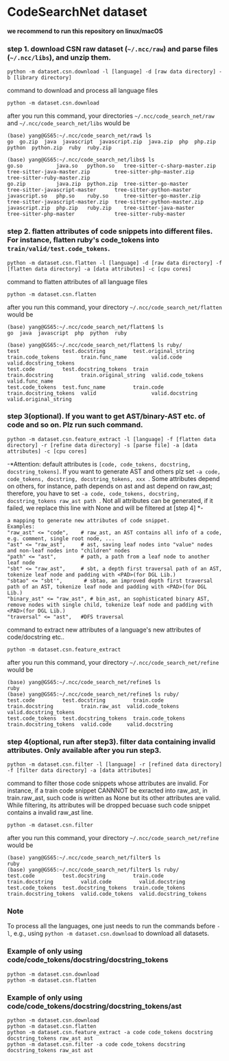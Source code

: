 # CodeSearchNet dataset

**we recommend to run this repository on linux/macOS**

### step 1. download CSN raw dataset (```~/.ncc/raw```) and parse files (```~/.ncc/libs```), and unzip them. <br>
```
python -m dataset.csn.download -l [language] -d [raw data directory] -b [library directory]
```

command to download and process all language files
```
python -m dataset.csn.download
```
after you run this command, your directories ```~/.ncc/code_search_net/raw``` and ```~/.ncc/code_search_net/libs``` would be
```
(base) yang@GS65:~/.ncc/code_search_net/raw$ ls
go  go.zip  java  javascript  javascript.zip  java.zip  php  php.zip  python  python.zip  ruby  ruby.zip

(base) yang@GS65:~/.ncc/code_search_net/libs$ ls
go.so           java.so   python.so   tree-sitter-c-sharp-master.zip  tree-sitter-java-master.zip        tree-sitter-php-master.zip     tree-sitter-ruby-master.zip
go.zip          java.zip  python.zip  tree-sitter-go-master           tree-sitter-javascript-master      tree-sitter-python-master
javascript.so   php.so    ruby.so     tree-sitter-go-master.zip       tree-sitter-javascript-master.zip  tree-sitter-python-master.zip
javascript.zip  php.zip   ruby.zip    tree-sitter-java-master         tree-sitter-php-master             tree-sitter-ruby-master
```


### step 2. flatten attributes of code snippets into different files. For instance, flatten ruby's code_tokens into ```train/valid/test.code_tokens```.
```
python -m dataset.csn.flatten -l [language] -d [raw data directory] -f [flatten data directory] -a [data attributes] -c [cpu cores]
```
command to flatten attributes of all language files
```
python -m dataset.csn.flatten
```
after you run this command, your directory ```~/.ncc/code_search_net/flatten``` would be

```
(base) yang@GS65:~/.ncc/code_search_net/flatten$ ls
go  java  javascript  php  python  ruby

(base) yang@GS65:~/.ncc/code_search_net/flatten$ ls ruby/
test              test.docstring         test.original_string  train.code_tokens       train.func_name        valid.code         valid.docstring_tokens
test.code         test.docstring_tokens  train                 train.docstring         train.original_string  valid.code_tokens  valid.func_name
test.code_tokens  test.func_name         train.code            train.docstring_tokens  valid                  valid.docstring    valid.original_string
```

### step 3(optional). If you want to get AST/binary-AST etc. of code and so on. Plz run such command.
```
python -m dataset.csn.feature_extract -l [language] -f [flatten data directory] -r [refine data directory] -s [parse file] -a [data attributes] -c [cpu cores]
```
-*Attention: default attributes is ```[code, code_tokens, docstring, docstring_tokens]```. If you want to generate AST and others plz set ```-a code, code_tokens, docstring, docstring_tokens, xxx ```. Some attributes depend on others, for instance, path depends on ast and ast depend on raw_ast; therefore, you have to set ```-a code, code_tokens, docstring, docstring_tokens raw_ast path ```. Not all attributes can be generated, if it failed, we replace this line with None and will be filtered at [step 4] *-
```
a mapping to generate new attributes of code snippet.
Examples:
"raw_ast" <= "code",    # raw_ast, an AST contains all info of a code, e.g. comment, single root node, ...
"ast" <= "raw_ast",     # ast, saving leaf nodes into "value" nodes and non-leaf nodes into "children" nodes
"path" <= "ast",        # path, a path from a leaf node to another leaf node 
"sbt" <= "raw_ast",     # sbt, a depth first traversal path of an AST, tokenize leaf node and padding with <PAD>(for DGL Lib.)
"sbtao" <= "sbt'",       # sbtao, an improved depth first traversal path of an AST, tokenize leaf node and padding with <PAD>(for DGL Lib.)
"binary_ast" <= "raw_ast", # bin_ast, an sophisticated binary AST, remove nodes with single child, tokenize leaf node and padding with <PAD>(for DGL Lib.)
"traversal" <= "ast",   #DFS traversal
```

command to extract new attributes of a language's new attributes of code/docstring etc..
```
python -m dataset.csn.feature_extract
```
after you run this command, your directory ```~/.ncc/code_search_net/refine``` would be
```
(base) yang@GS65:~/.ncc/code_search_net/refine$ ls
ruby
(base) yang@GS65:~/.ncc/code_search_net/refine$ ls ruby/
test.code         test.docstring         train.code         train.docstring         train.raw_ast  valid.code_tokens  valid.docstring_tokens
test.code_tokens  test.docstring_tokens  train.code_tokens  train.docstring_tokens  valid.code     valid.docstring
```

 
### step 4(optional, run after step3). filter data containing invalid attributes. Only available after you run step3.
```
python -m dataset.csn.filter -l [language] -r [refined data directory] -f [filter data directory] -a [data attributes]
```

command to filter those code snippets whose attributes are invalid. For instance, if a train code snippet CANNNOT be exracted into raw_ast, in train\.raw_ast, such code is written as None but its other attributes are valid. While filtering, its attributes will be dropped becuase such code snippet contains a invalid raw_ast line.
```
python -m dataset.csn.filter
```
after you run this command, your directory ```~/.ncc/code_search_net/refine``` would be
```
(base) yang@GS65:~/.ncc/code_search_net/filter$ ls
ruby
(base) yang@GS65:~/.ncc/code_search_net/filter$ ls ruby/
test.code         test.docstring         train.code         train.docstring         valid.code         valid.docstring
test.code_tokens  test.docstring_tokens  train.code_tokens  train.docstring_tokens  valid.code_tokens  valid.docstring_tokens
```
### Note

To process all the languages, one just needs to run the commands before `-l`, e.g., using `python -m dataset.csn.download` to download all datasets.

### Example of only using code/code_tokens/docstring/docstring_tokens
```
python -m dataset.csn.download
python -m dataset.csn.flatten
```

### Example of only using code/code_tokens/docstring/docstring_tokens/ast
```
python -m dataset.csn.download
python -m dataset.csn.flatten
python -m dataset.csn.feature_extract -a code code_tokens docstring docstring_tokens raw_ast ast
python -m dataset.csn.filter -a code code_tokens docstring docstring_tokens raw_ast ast
```